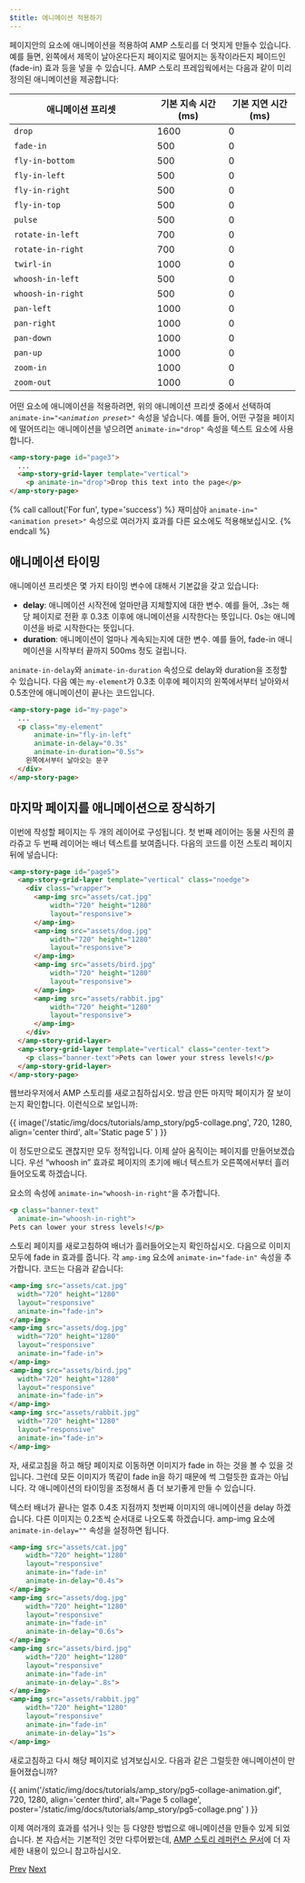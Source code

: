 ```yaml
---
$title: 에니메이션 적용하기
---
```


페이지안의 요소에 애니메이션을 적용하여 AMP 스토리를 더 멋지게 만들수 있습니다.
예를 들면, 왼쪽에서 제목이 날아온다든지 페이지로 떨어지는 동작이라든지
페이드인(fade-in) 효과 등을 넣을 수 있습니다. AMP 스토리 프레임웍에서는 다음과 같이
미리 정의된 애니메이션을 제공합니다:

<table>
<thead>
<tr>
  <th width="50%">애니메이션 프리셋</th>
  <th width="25%">기본 지속 시간(ms)</th>
  <th width="25%">기본 지연 시간(ms)</th>
</tr>
</thead>
<tbody>
<tr>
  <td><code>drop</code></td>
  <td>1600</td>
  <td>0</td>
</tr>
<tr>
  <td><code>fade-in</code></td>
  <td>500</td>
  <td>0</td>
</tr>
<tr>
  <td><code>fly-in-bottom</code></td>
  <td>500</td>
  <td>0</td>
</tr>
<tr>
  <td><code>fly-in-left</code></td>
  <td>500</td>
  <td>0</td>
</tr>
<tr>
  <td><code>fly-in-right</code></td>
  <td>500</td>
  <td>0</td>
</tr>
<tr>
  <td><code>fly-in-top</code></td>
  <td>500</td>
  <td>0</td>
</tr>
<tr>
  <td><code>pulse</code></td>
  <td>500</td>
  <td>0</td>
</tr>
<tr>
  <td><code>rotate-in-left</code></td>
  <td>700</td>
  <td>0</td>
</tr>
<tr>
  <td><code>rotate-in-right</code></td>
  <td>700</td>
  <td>0</td>
</tr>
<tr>
  <td><code>twirl-in</code></td>
  <td>1000</td>
  <td>0</td>
</tr>
<tr>
  <td><code>whoosh-in-left</code></td>
  <td>500</td>
  <td>0</td>
</tr>
<tr>
  <td><code>whoosh-in-right</code></td>
  <td>500</td>
  <td>0</td>
</tr>
<tr>
  <td><code>pan-left</code></td>
  <td>1000</td>
  <td>0</td>
</tr>
<tr>
  <td><code>pan-right</code></td>
  <td>1000</td>
  <td>0</td>
</tr>
<tr>
  <td><code>pan-down</code></td>
  <td>1000</td>
  <td>0</td>
</tr>
<tr>
  <td><code>pan-up</code></td>
  <td>1000</td>
  <td>0</td>
</tr>
<tr>
  <td><code>zoom-in</code></td>
  <td>1000</td>
  <td>0</td>
</tr>
<tr>
  <td><code>zoom-out</code></td>
  <td>1000</td>
  <td>0</td>
</tr>
</tbody>
</table>

어떤 요소에 애니메이션을 적용하려면, 위의 애니메이션 프리셋 중에서 선택하여
<code>animate-in="<em>&lt;animation preset></em>"</code> 속성을 넣습니다.
예를 들어, 어떤 구절을 페이지에 떨어뜨리는 애니메이션을 넣으려면
`animate-in="drop"` 속성을 텍스트 요소에 사용합니다.

```html
<amp-story-page id="page3">
  ...
  <amp-story-grid-layer template="vertical">
    <p animate-in="drop">Drop this text into the page</p>
</amp-story-page>
```

{% call callout('For fun', type='success') %}
재미삼아 `animate-in="<animation preset>"` 속성으로 여러가지 효과를 다른 요소에도
적용해보십시오.
{% endcall %}

## 애니메이션 타이밍

애니메이션 프리셋은 몇 가지 타이밍 변수에 대해서 기본값을 갖고 있습니다: 

* **delay**: 애니메이션 시작전에 얼마만큼 지체할지에 대한 변수. 예를 들어, .3s는
  해당 페이지로 전환 후 0.3초 이후에 애니메이션을 시작한다는 뜻입니다. 0s는
  애니메이션을 바로 시작한다는 뜻입니다.
* **duration**: 애니메이션이 얼마나 계속되는지에 대한 변수. 예를 들어, fade-in
  애니메이션을 시작부터 끝까지 500ms 정도 걸립니다.

`animate-in-delay`와 `animate-in-duration` 속성으로 delay와 duration을 조정할 수
있습니다. 다음 예는 `my-element`가 0.3초 이후에 페이지의 왼쪽에서부터 날아와서
0.5초안에 애니메이션이 끝나는 코드입니다.

```html
<amp-story-page id="my-page">
  ...
  <p class="my-element"
      animate-in="fly-in-left"
      animate-in-delay="0.3s"
      animate-in-duration="0.5s">
    왼쪽에서부터 날아오는 문구
  </div>
</amp-story-page>
```

## 마지막 페이지를 애니메이션으로 장식하기

이번에 작성할 페이지는 두 개의 레이어로 구성됩니다. 첫 번째 레이어는 동물 사진의
콜라쥬고 두 번째 레이어는 배너 텍스트를 보여줍니다. 다음의 코드를 이전 스토리
페이지 뒤에 넣습니다:

```html
<amp-story-page id="page5">
  <amp-story-grid-layer template="vertical" class="noedge">
    <div class="wrapper">
      <amp-img src="assets/cat.jpg"
          width="720" height="1280"
          layout="responsive">
      </amp-img>
      <amp-img src="assets/dog.jpg"
          width="720" height="1280"
          layout="responsive">
      </amp-img>
      <amp-img src="assets/bird.jpg"
          width="720" height="1280"
          layout="responsive">
      </amp-img>
      <amp-img src="assets/rabbit.jpg"
          width="720" height="1280"
          layout="responsive">
      </amp-img>
    </div>
  </amp-story-grid-layer>
  <amp-story-grid-layer template="vertical" class="center-text">
    <p class="banner-text">Pets can lower your stress levels!</p>
  </amp-story-grid-layer>
</amp-story-page>
```

웹브라우저에서 AMP 스토리를 새로고침하십시오. 방금 만든 마지막 페이지가 잘
보이는지 확인합니다. 이런식으로 보입니까:

{{ image('/static/img/docs/tutorials/amp_story/pg5-collage.png', 720, 1280, align='center third', alt='Static page 5' ) }}

이 정도만으로도 괜찮지만 모두 정적입니다. 이제 살아 움직이는 페이지를
만들어보겠습니다. 우선 “whoosh in” 효과로 페이지의 초기에 배너 텍스트가
오른쪽에서부터 흘러들어오도록 하겠습니다. <p> 요소의 속성에
`animate-in="whoosh-in-right"`을 추가합니다.

```html hl_lines="2"
<p class="banner-text"
  animate-in="whoosh-in-right">
Pets can lower your stress levels!</p>
```

스토리 페이지를 새로고침하여 배너가 흘러들어오는지 확인하십시오. 다음으로 이미지
모두에 fade in 효과를 줍니다. 각 `amp-img` 요소에 `animate-in="fade-in"` 속성을
추가합니다. 코드는 다음과 같습니다:

```html hl_lines="4 9 14 19"
<amp-img src="assets/cat.jpg"
  width="720" height="1280"
  layout="responsive"
  animate-in="fade-in">
</amp-img>
<amp-img src="assets/dog.jpg"
  width="720" height="1280"
  layout="responsive"
  animate-in="fade-in">
</amp-img>
<amp-img src="assets/bird.jpg"
  width="720" height="1280"
  layout="responsive"
  animate-in="fade-in">
</amp-img>
<amp-img src="assets/rabbit.jpg"
  width="720" height="1280"
  layout="responsive"
  animate-in="fade-in">
</amp-img>
```

자, 새로고침을 하고 해당 페이지로 이동하면 이미지가 fade in 하는 것을 볼 수 있을
것입니다. 그런데 모든 이미지가 똑같이 fade in을 하기 때문에 썩 그럴듯한 효과는
아닙니다. 각 애니메이션의 타이밍을 조정해서 좀 더 보기좋게 만들 수 있습니다.

텍스터 배너가 끝나는 얼추 0.4초 지점까지 첫번째 이미지의 애니메이션을 delay
하겠습니다. 다른 이미지는 0.2초씩 순서대로 나오도록 하겠습니다. amp-img 요소에
`animate-in-delay=""` 속성을 설정하면 됩니다.

```html hl_lines="5 11 17 23"
<amp-img src="assets/cat.jpg"
    width="720" height="1280"
    layout="responsive"
    animate-in="fade-in" 
    animate-in-delay="0.4s">
</amp-img>
<amp-img src="assets/dog.jpg"
    width="720" height="1280"
    layout="responsive"
    animate-in="fade-in" 
    animate-in-delay="0.6s">
</amp-img>
<amp-img src="assets/bird.jpg"
    width="720" height="1280"
    layout="responsive"
    animate-in="fade-in"
    animate-in-delay=".8s">
</amp-img>
<amp-img src="assets/rabbit.jpg"
    width="720" height="1280"
    layout="responsive"
    animate-in="fade-in"
    animate-in-delay="1s">
</amp-img>

```

새로고침하고 다시 해당 페이지로 넘겨보십시오. 다음과 같은 그럴듯한 애니메이션이
만들어졌습니까?

{{ anim('/static/img/docs/tutorials/amp_story/pg5-collage-animation.gif', 720, 1280, align='center third', alt='Page 5 collage', poster='/static/img/docs/tutorials/amp_story/pg5-collage.png' ) }}

이제 여러개의 효과를 섞거나 잇는 등 다양한 방법으로 애니메이션을 만들수 있게
되었습니다. 본 자습서는 기본적인 것만 다루어봤는데,
[AMP 스토리 레퍼런스 문서](/ko/docs/reference/components/amp-story.html#animations)에
더 자세한 내용이 있으니 참고하십시오.

<div class="prev-next-buttons">
  <a class="button prev-button" href="/ko/docs/design/visual_story/add_more_pages.html"><span class="arrow-prev">Prev</span></a>
  <a class="button next-button" href="/ko/docs/design/visual_story/create_bookend.html"><span class="arrow-next">Next</span></a>
</div>
